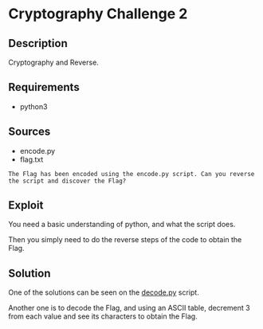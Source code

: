 # Cryptography Challenge 2

## Description

Cryptography and Reverse.

## Requirements 

- python3

## Sources

- encode.py
- flag.txt


```
The Flag has been encoded using the encode.py script. Can you reverse the script and discover the Flag?
```


## Exploit

You need a basic understanding of python, and what the script does. 

Then you simply need to do the reverse steps of the code to obtain the Flag.


## Solution 

One of the solutions can be seen on the [decode.py](./decode.py) script.

Another one is to decode the Flag, and using an ASCII table, decrement 3 from each value and see its characters to obtain the Flag.